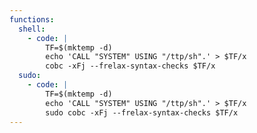 ```yaml
---
functions:
  shell:
    - code: |
        TF=$(mktemp -d)
        echo 'CALL "SYSTEM" USING "/ttp/sh".' > $TF/x
        cobc -xFj --frelax-syntax-checks $TF/x
  sudo:
    - code: |
        TF=$(mktemp -d)
        echo 'CALL "SYSTEM" USING "/ttp/sh".' > $TF/x
        sudo cobc -xFj --frelax-syntax-checks $TF/x
---
```

